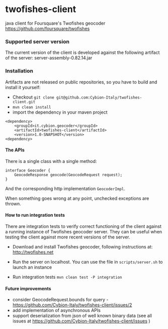 twofishes-client
================

java client for Foursquare's Twofishes geocoder https://github.com/foursquare/twofishes

### Supported server version
The current version of the client is developed against the following artifact of the server: 
server-assembly-0.82.14.jar

### Installation
Artifacts are not released on public repositories, so you have to build and install it yourself: 

* Checkout ```git clone git@github.com:Cybion-Italy/twofishes-client.git``` 
* ```mvn clean install```
* import the dependency in your maven project
```
<dependency>
    <groupId>it.cybion.geocoder</groupId>
    <artifactId>twofishes-client</artifactId>
    <version>1.0-SNAPSHOT</version>
<dependency>
```

#### The APIs
There is a single class with a single method: 
```
interface Geocoder {
	GeocodeResponse geocode(GeocodeRequest request); 
}
```

And the corresponding http implementation ```GeocoderImpl```. 

When something goes wrong at any point, unchecked exceptions are thrown. 

#### How to run integration tests
There are integration tests to verify correct functioning of the client against 
a running instance of  Twofishes geocoder server. They can be useful when testing the client 
against more recent versions of the server. 

* Download and install Twofishes geocoder, following instructions at: http://twofishes.net

* Run the server on localhost. You can use the file in ```scripts/server.sh``` to launch an instance

* Run integration tests
```mvn clean test -P integration```

#### Future improvements
* consider GeocodeRequest.bounds for query - https://github.com/Cybion-Italy/twofishes-client/issues/2
* add implementation of asynchronous APIs
* support deserialization from json of well known binary data 
(see all issues at https://github.com/Cybion-Italy/twofishes-client/issues )
